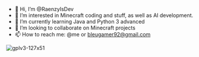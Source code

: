 - 👋 Hi, I’m @RaenzyIsDev
- 👀 I’m interested in Minecraft coding and stuff, as well as AI development.
- 🌱 I’m currently learning Java and Python 3 advanced
- 💞️ I’m looking to collaborate on Minecraft projects
- 📫 How to reach me: @me or bleugamer92@gmail.com

![gplv3-127x51](https://github.com/RaenzyIsDev/RaenzyIsDev/assets/132928035/c085e181-603f-43dc-a556-39147a2281ee)



<!---
RaenzyIsDev/RaenzyIsDev is a ✨ special ✨ repository because its `README.md` (this file) appears on your GitHub profile.
You can click the Preview link to take a look at your changes.
--->

